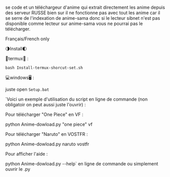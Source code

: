 se code et un téléchargeur d'anime qui extrait directement les anime depuis des serveur RUSSE bien sur il ne fonctionne pas avec tout les anime car il se serre de l'indexation de anime-sama donc si le lecteur sibnet n'est pas disponible comme lecteur sur anime-sama vous ne pourrai pas le télécharger. 

Français/French only


🌗Install🌓

📱termux📱 :

`bash Install-termux-shorcut-set.sh`

💻windows🖥️ :

juste open `Setup.bat`

`Voici un exemple d'utilisation du script en ligne de commande (non obligatoir on peut aussi juste l'ouvrir) :

Pour télécharger "One Piece" en VF :

python Anime-dowload.py "one piece" vf

Pour télécharger "Naruto" en VOSTFR :

python Anime-dowload.py naruto vostfr

Pour afficher l'aide :

python Anime-dowload.py --help` en ligne de commande ou simplement ouvrir le .py
